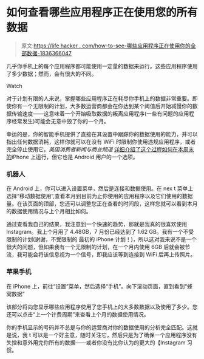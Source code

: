 # 如何查看哪些应用程序正在使用您的所有数据

> 原文:[https://life hacker . com/how-to-see-哪些应用程序正在使用你的全部数据-1836366047](https://lifehacker.com/how-to-see-which-apps-are-using-all-your-data-1836366047)

几乎你手机上的每个应用程序都可能使用一定量的数据来运行。这些应用程序使用了多少数据；然而，会有很大的不同。

Watch

对于计划有限的人来说，掌握哪些应用程序正在耗尽你手机上的数据非常重要。即使你有一个无限制的计划，大多数运营商都会在你达到某个阈值后开始减慢你的数据传输速度——这意味着一个开始吸取数据的叛离应用程序(一些有问题的应用程序经常发生)可能会无意中毁了你的一个月。

幸运的是，你的智能手机提供了直接在其设置中跟踪你的数据使用的能力，并可以指出任何数据消耗，这样你就可以在没有 WiFi 时限制你使用违规应用程序，或者完全停止使用它。*美国消费者新闻与商业频道* [详细介绍了这个过程如何在本周末的](https://www.cnbc.com/2019/07/12/how-to-see-which-apps-are-using-data.html)iPhone 上运行，但它也是 Android 用户的一个选项。

### 机器人

在 Android 上，你可以进入设置菜单，然后是连接和数据使用。在 nex t 菜单上选择“移动数据使用”,查看本月到目前为止你使用的应用程序以及它们使用的数据量。在该页面的顶部，您还可以调整您正在查看的时间段，这样您就可以看到本月的数据使用情况与上个月相比如何。

通过查看我自己的结果，我注意到一个快速的趋势，那就是我真的很喜欢使用 Instagram。我上个月用了 4.48GB，7 月份已经达到了 1.62 GB。我有一个不受限制的计划(谢谢，不受限制的 最初的 iPhone 计划！)，所以这对我来说不是一个很大的问题，但如果我有一个无限制的计划，在一个月内使用 6GB 后就会被节流，我可能会将该信息视为一个信号，即我应该等到连接到 WiFi 后再上传照片。

### 苹果手机

在 iPhone 上，前往“设置”菜单，然后选择“手机”。向下滚动页面，直到看到“蜂窝数据”

该部分将向您显示哪些应用程序使用了您手机上的大多数数据以及使用了多少。您还可以点击“上一个计费周期”来查看上个月的数据使用情况。

你的手机显示的号码并不总是与你的运营商对你的数据使用的分析完全匹配。这就是说，我 t 可以是一个好主意，随时关注它，然后只是为了确保一个应用程序没有失控和意外用完你所有的数据——或者你没有比你认为的更大的【Instagram 习惯。